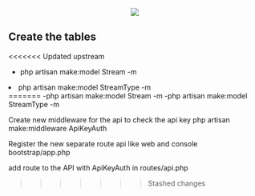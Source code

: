 <p align="center"><a href="https://1-stream.com/" target="_blank"><img src="https://media.licdn.com/dms/image/v2/D4D0BAQFtRE55TiWz6A/company-logo_200_200/company-logo_200_200/0/1716463497277/1_stream_logo?e=2147483647&v=beta&t=fFOgAfiNiZuxsjwVPVvQz1Y7NsFEWm1XFhCO2AqYoD8"></a></p>


## Create the tables

<<<<<<< Updated upstream
<ul>
<li>php artisan make:model Stream -m</ul>
<li>php artisan make:model StreamType -m</li>
</ul>
=======
-php artisan make:model Stream -m
-php artisan make:model StreamType -m


Create new middleware for the api to check the api key
php artisan make:middleware ApiKeyAuth

Register the new separate route api like web and console
bootstrap/app.php 

add route to the API with ApiKeyAuth in 
routes/api.php 
>>>>>>> Stashed changes

